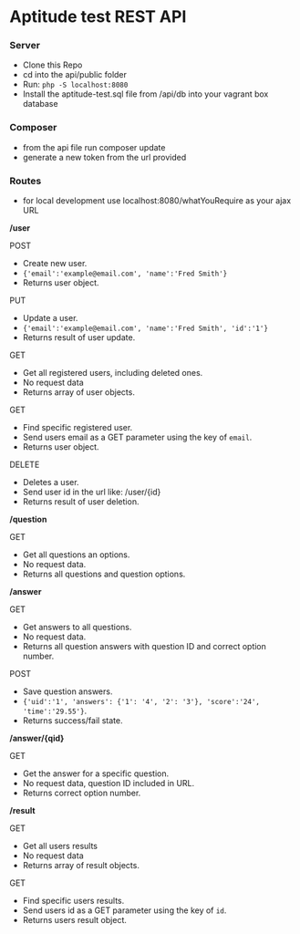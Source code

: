 # Aptitude test REST API

### Server

- Clone this Repo
- cd into the api/public folder
- Run: `php -S localhost:8080`
- Install the aptitude-test.sql file from /api/db into your vagrant box database

### Composer
- from the api file run composer update
- generate a new token from the url provided

### Routes
- for local development use localhost:8080/whatYouRequire as your ajax URL

**/user**

POST
- Create new user.
- `{'email':'example@email.com', 'name':'Fred Smith'}`
- Returns user object.

PUT
- Update a user.
- `{'email':'example@email.com', 'name':'Fred Smith', 'id':'1'}`
- Returns result of user update.

GET 
- Get all registered users, including deleted ones.
- No request data
- Returns array of user objects.

GET
- Find specific registered user.
- Send users email as a GET parameter using the key of `email`.
- Returns user object.

DELETE
- Deletes a user.
- Send user id in the url like: /user/{id}
- Returns result of user deletion.


**/question**

GET
- Get all questions an options.
- No request data.
- Returns all questions and question options.

**/answer**

GET
- Get answers to all questions.
- No request data.
- Returns all question answers with question ID and correct option number.

POST
- Save question answers.
- `{'uid':'1', 'answers': {'1': '4', '2': '3'}, 'score':'24', 'time':'29.55'}`.
- Returns success/fail state.

**/answer/{qid}**

GET
- Get the answer for a specific question.
- No request data, question ID included in URL.
- Returns correct option number.

**/result**

GET 
- Get all users results
- No request data
- Returns array of result objects.

GET
- Find specific users results.
- Send users id as a GET parameter using the key of `id`.
- Returns users result object.
